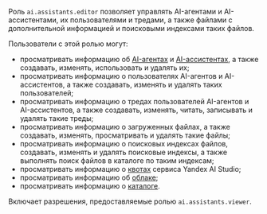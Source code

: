 Роль `ai.assistants.editor` позволяет управлять AI-агентами и AI-ассистентами, их пользователями и тредами, а также файлами с дополнительной информацией и поисковыми индексами таких файлов.

Пользователи с этой ролью могут:
* просматривать информацию об [AI-агентах](../../../ai-studio/concepts/agents/index.md) и [AI-ассистентах](../../../ai-studio/concepts/assistant/index.md), а также создавать, изменять, использовать и удалять их;
* просматривать информацию о пользователях AI-агентов и AI-ассистентов, а также создавать, изменять и удалять таких пользователей;
* просматривать информацию о тредах пользователей AI-агентов и AI-ассистентов, а также создавать, изменять, читать, записывать и удалять такие треды;
* просматривать информацию о загруженных файлах, а также создавать, изменять, просматривать и удалять такие файлы;
* просматривать информацию о поисковых индексах файлов, создавать, изменять и удалять поисковые индексы, а также выполнять поиск файлов в каталоге по таким индексам;
* просматривать информацию о [квотах](../../../ai-studio/concepts/limits.md#yandexgpt-quotas) сервиса Yandex AI Studio;
* просматривать информацию об [облаке](../../../resource-manager/concepts/resources-hierarchy.md#cloud);
* просматривать информацию о [каталоге](../../../resource-manager/concepts/resources-hierarchy.md#folder).

Включает разрешения, предоставляемые ролью `ai.assistants.viewer`.